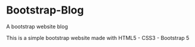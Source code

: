 # Bootstrap-Blog
A bootstrap website blog

This is a simple bootstrap website made with HTML5 - CSS3 - Bootstrap 5
